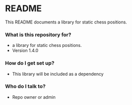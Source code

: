 # README #

This README documents a library for static chess positions.

### What is this repository for? ###

* a library for static chess positions.
* Version 1.4.0

### How do I get set up? ###

* This library will be included as a dependency

### Who do I talk to? ###

* Repo owner or admin
